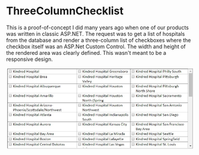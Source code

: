 # ThreeColumnChecklist

This is a proof-of-concept I did many years ago when one of our products was written in classic ASP.NET. The request was to get a list of hospitals from the database and render a three-column list of checkboxes where the checkbox itself was an ASP.Net Custom Control. The width and height of the rendered area was clearly defined.  This wasn't meant to be a responsive design.

![Three-Column Checklist](Example01-End-Result.jpg)
